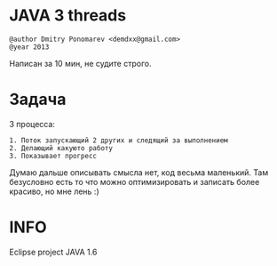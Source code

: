 JAVA 3 threads
==============

    @author Dmitry Ponomarev <demdxx@gmail.com>
    @year 2013

Написан за 10 мин, не судите строго.

Задача
======

3 процесса:

    1. Поток запускающий 2 других и следящий за выполнением
    2. Делающий какуюто работу
    3. Показывает прогресс

Думаю дальше описывать смысла нет, код весьма маленький. Там безусловно есть то что можно оптимизировать и записать более красиво, но мне лень :)

INFO
====

Eclipse project
JAVA 1.6
